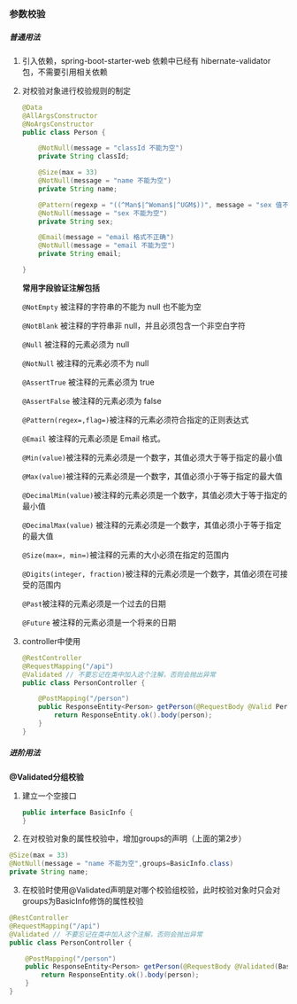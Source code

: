 ### 参数校验

##### 普通用法

1. 引入依赖，spring-boot-starter-web 依赖中已经有 hibernate-validator 包，不需要引用相关依赖

2. 对校验对象进行校验规则的制定 

   ```java
   @Data
   @AllArgsConstructor
   @NoArgsConstructor
   public class Person {
   
       @NotNull(message = "classId 不能为空")
       private String classId;
   
       @Size(max = 33)
       @NotNull(message = "name 不能为空")
       private String name;
   
       @Pattern(regexp = "((^Man$|^Woman$|^UGM$))", message = "sex 值不在可选范围")
       @NotNull(message = "sex 不能为空")
       private String sex;
   
       @Email(message = "email 格式不正确")
       @NotNull(message = "email 不能为空")
       private String email;
   
   }
   ```

   **常用字段验证注解包括**

   `@NotEmpty` 被注释的字符串的不能为 null 也不能为空

   `@NotBlank` 被注释的字符串非 null，并且必须包含一个非空白字符

   `@Null` 被注释的元素必须为 null

   `@NotNull` 被注释的元素必须不为 null

   `@AssertTrue` 被注释的元素必须为 true

   `@AssertFalse` 被注释的元素必须为 false

   `@Pattern(regex=,flag=)`被注释的元素必须符合指定的正则表达式

   `@Email` 被注释的元素必须是 Email 格式。

   `@Min(value)`被注释的元素必须是一个数字，其值必须大于等于指定的最小值

   `@Max(value)`被注释的元素必须是一个数字，其值必须小于等于指定的最大值

   `@DecimalMin(value)`被注释的元素必须是一个数字，其值必须大于等于指定的最小值

   `@DecimalMax(value)` 被注释的元素必须是一个数字，其值必须小于等于指定的最大值

   `@Size(max=, min=)`被注释的元素的大小必须在指定的范围内

   `@Digits(integer, fraction)`被注释的元素必须是一个数字，其值必须在可接受的范围内

   `@Past`被注释的元素必须是一个过去的日期

   `@Future` 被注释的元素必须是一个将来的日期

3. controller中使用

   ```java
   @RestController
   @RequestMapping("/api")
   @Validated // 不要忘记在类中加入这个注解，否则会抛出异常
   public class PersonController {
   
       @PostMapping("/person")
       public ResponseEntity<Person> getPerson(@RequestBody @Valid Person person) {
           return ResponseEntity.ok().body(person);
       }
   }
   ```

##### 进阶用法

**@Validated分组校验**

1. 建立一个空接口

   ```java
   public interface BasicInfo {
   }
   ```

2. 在对校验对象的属性校验中，增加groups的声明（上面的第2步）

```java
@Size(max = 33)
@NotNull(message = "name 不能为空",groups=BasicInfo.class)
private String name;
```

3. 在校验时使用@Validated声明是对哪个校验组校验，此时校验对象时只会对groups为BasicInfo修饰的属性校验

```java
@RestController
@RequestMapping("/api")
@Validated // 不要忘记在类中加入这个注解，否则会抛出异常
public class PersonController {

    @PostMapping("/person")
    public ResponseEntity<Person> getPerson(@RequestBody @Validated(BasicInfo.class) Person person) {
        return ResponseEntity.ok().body(person);
    }
}
```

